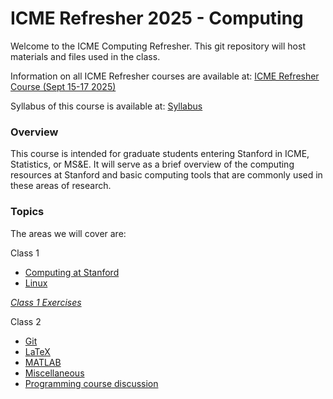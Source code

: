 # ICME Refresher 2025 - Computing

Welcome to the ICME Computing Refresher. This git repository will host materials and files used in the class.

Information on all ICME Refresher courses are available at: [ICME Refresher Course (Sept 15-17 2025)](https://icmerefreshercourse.stanford.edu/icme-refresher-course-schedule)

Syllabus of this course is available at: [Syllabus](syllabus.md)

### Overview

This course is intended for graduate students entering Stanford in ICME, Statistics, or MS&E.
It will serve as a brief overview of the computing resources at Stanford and basic computing tools that are commonly used in these areas of research.

### Topics

The areas we will cover are:

Class 1
* [Computing at Stanford](computingAtStanford.md)
* [Linux](linux.md)
  
*[Class 1 Exercises](class1exercise.md)*

Class 2
* [Git](git.md)
* [LaTeX](latex.md)
* [MATLAB](matlab.md)
* [Miscellaneous](miscellaneous.md)
* [Programming course discussion](programmingCourses.md) 
